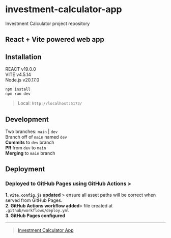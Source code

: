 # investment-calculator-app
Investment Calculator project repository

## React + Vite powered web app


Installation
------------
REACT v19.0.0 <br>
VITE v4.5.14 <br>
Node.js v20.17.0 <br>

`npm install` <br>
`npm run dev` <br>
 > Local:   `http://localhost:5173/` <br>

Development
-----------
Two branches: `main` | `dev` <br>
Branch off of `main` named `dev` <br>
__Commits__ to `dev` branch <br>
__PR__ from `dev` to `main` <br>
__Merging__ to `main` branch <br>

Deployment
----------
### Deployed to GitHub Pages using GitHub Actions >
**1. `vite.config.js` updated** > ensure all asset paths will be correct when served from GitHub Pages. <br>
**2. GitHub Actions workflow added**> file created at `.github/workflows/deploy.yml` <br>
**3. GitHub Pages configured**<br>

---

> [Investment Calculator App](https://pazcm.github.io/investment-calculator-app/)

